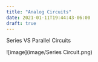 ```yaml
---
title: "Analog Circuits"
date: 2021-01-11T19:44:43-06:00
draft: true
---
```


Series VS Parallel Circuits

![image](image/Series Circuit.png)
